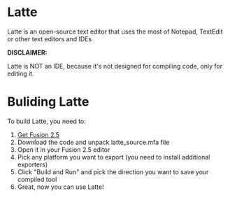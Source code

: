 # Latte
Latte is an open-source text editor that uses the most of Notepad, TextEdit or other text editors and IDEs

**DISCLAIMER:**

Latte is NOT an IDE, because it's not designed for compiling code, only for editing it.

# Buliding Latte
To build Latte, you need to:

1. [Get Fusion 2.5](https://store.steampowered.com/app/248170/Clickteam_Fusion_25/)
2. Download the code and unpack latte_source.mfa file
3. Open it in your Fusion 2.5 editor
4. Pick any platform you want to export (you need to install additional exporters)
5. Click "Build and Run" and pick the direction you want to save your compiled tool
6. Great, now you can use Latte!
